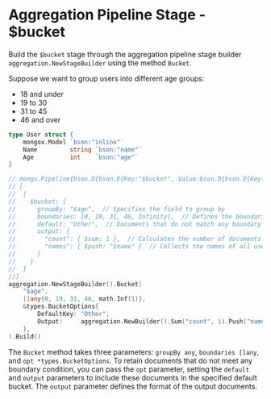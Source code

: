 # Aggregation Pipeline Stage - $bucket
Build the `$bucket` stage through the aggregation pipeline stage builder `aggregation.NewStageBuilder` using the method `Bucket`.


Suppose we want to group users into different age groups:
- 18 and under
- 19 to 30
- 31 to 45
- 46 and over

```go
type User struct {
	mongox.Model `bson:"inline"`
	Name         string `bson:"name"`
	Age          int    `bson:"age"`
}

// mongo.Pipeline{bson.D{bson.E{Key:"$bucket", Value:bson.D{bson.E{Key:"groupBy", Value:"$age"}, bson.E{Key:"boundaries", Value:[]interface {}{0, 19, 31, 46, +Inf}}, bson.E{Key:"default", Value:"Other"}, bson.E{Key:"output", Value:bson.D{bson.E{Key:"count", Value:bson.D{bson.E{Key:"$sum", Value:1}}}, bson.E{Key:"names", Value:bson.D{bson.E{Key:"$push", Value:"$name"}}}}}}}}}
// [
//  {
//    $bucket: {
//      groupBy: "$age",  // Specifies the field to group by
//      boundaries: [0, 19, 31, 46, Infinity],  // Defines the boundaries for age groups
//      default: "Other",  // Documents that do not match any boundary condition are assigned to a default bucket
//      output: {
//        "count": { $sum: 1 },  // Calculates the number of documents in each bucket
//        "names": { $push: "$name" }  // Collects the names of all users in each bucket
//      }
//    }
//  }
//]
aggregation.NewStageBuilder().Bucket(
    "$age",
    []any{0, 19, 31, 46, math.Inf(1)},
    &types.BucketOptions{
        DefaultKey: "Other",
        Output:     aggregation.NewBuilder().Sum("count", 1).Push("names", "$name").Build(),
    },
).Build()
```

The `Bucket` method takes three parameters: `groupBy any`, `boundaries []any`, and `opt *types.BucketOptions`. To retain documents that do not meet any boundary condition, you can pass the `opt` parameter, setting the `default` and `output` parameters to include these documents in the specified default bucket. The `output` parameter defines the format of the output documents.

